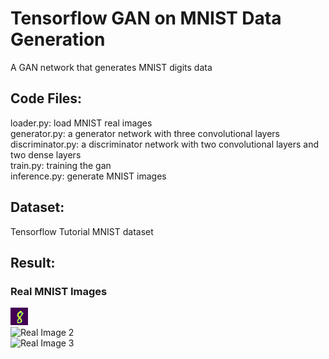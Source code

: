 # Tensorflow GAN on MNIST Data Generation

A GAN network that generates MNIST digits data

## Code Files:
loader.py: load MNIST real images  
generator.py: a generator network with three convolutional layers    
discriminator.py: a discriminator network with two convolutional layers and two dense layers  
train.py: training the gan  
inference.py: generate MNIST images  

## Dataset:
Tensorflow Tutorial MNIST dataset  
## Result:
### Real MNIST Images  
![Real Image 1](result/real/0.png)  
![Real Image 2](https://github.com/weifhu0124/gan/tree/master/result/real/1.png)  
![Real Image 3](https://github.com/weifhu0124/gan/tree/master/result/real/2.png)  
